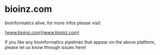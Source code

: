 # bioinz.com
bioinformatics alive, for more infos please visit:

[www.bioinz.com](www.bioinz.com)

If you like any bioinformatics pipelines that appear on the above platform, please let us know through issues here!
